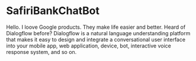 # SafiriBankChatBot
Hello. I loove Google products. They make life easier and better. Heard of Dialogflow before? Dialogflow is a natural language understanding platform that makes it easy to design and integrate a conversational user interface into your mobile app, web application, device, bot, interactive voice response system, and so on.
